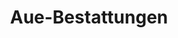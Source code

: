 ---
title: "Aue-Bestattungen"
url: /magdeburg/aue-bestattungen-halberstaedter-strasse/
shop: Bestattungen
---